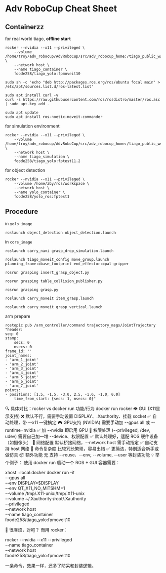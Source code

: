 # Adv RoboCup Cheat Sheet

## Containerzz

for real world tiago, **offline start**

    rocker --nvidia --x11 --privileged \
        --volume /home/troy/adv_robocup/AdvRoboCup/src/adv_robocup_home:/tiago_public_ws/src/adv_robocup_home \
        --network host \
        --name tiago_container \
        foode258/tiago_yolo:fpmoveit10

    sudo sh -c 'echo "deb http://packages.ros.org/ros/ubuntu focal main" > /etc/apt/sources.list.d/ros-latest.list'

    sudo apt install curl -y
    curl -s https://raw.githubusercontent.com/ros/rosdistro/master/ros.asc | sudo apt-key add -

    sudo apt update
    sudo apt install ros-noetic-moveit-commander

for simulation environment

    rocker --nvidia --x11 --privileged \
        --volume /home/troy/adv_robocup/AdvRoboCup/src/adv_robocup_home:/tiago_public_ws/src/adv_robocup_home \
        --network host \
        --name tiago_simulation \
        foode258/tiago_yolo:fptest11.2

for object detection

    rocker --nvidia --x11 --privileged \
        --volume /home/zby/ros/workspace \
        --network host \
        --name yolo_container \
        foode258/yolo_ros:fptest1

## Procedure

in `yolo_image`

    roslaunch object_detection object_detection.launch

in `core_image`

    roslaunch carry_navi grasp_drop_simulation.launch

    roslaunch tiago_moveit_config move_group.launch planning_frame:=base_footprint end_effector:=pal-gripper

    rosrun grasping insert_grasp_object.py 

    rosrun grasping table_collision_publisher.py

    rosrun grasping grasp.py

    roslaunch carry_moveit item_grasp.launch

    roslaunch carry_moveit grasp_vertical.launch

arm prepare

    rostopic pub /arm_controller/command trajectory_msgs/JointTrajectory "header:
    seq: 0
    stamp:
        secs: 0
        nsecs: 0
    frame_id: ''   
    joint_names:
    - 'arm_1_joint'
    - 'arm_2_joint'
    - 'arm_3_joint'
    - 'arm_4_joint'
    - 'arm_5_joint'
    - 'arm_6_joint'
    - 'arm_7_joint'
    points:
    - positions: [1.5, -1.5, -3.0, 2.5, -1.6, -1.0, 0.0] 
        time_from_start: {secs: 1, nsecs: 0}"
        


🔍 具体对比：rocker vs docker run
功能/行为	docker run	rocker
👁️ GUI (X11显示支持)	❌ 默认不行，需要手动设置 DISPLAY、.Xauthority、挂载 socket	✅ 自动处理，带 --x11 一键搞定
🎮 GPU支持 (NVIDIA)	需要手动加 --gpus all 或 --runtime=nvidia	✅ 加 --nvidia 即启用 GPU
🔐 权限处理 (--privileged, /dev, udev)	需要自己加一堆 --device、权限配置	✅ 默认处理好，适配 ROS 硬件设备（如摄像头）
📡 网络配置	默认桥接网络，--network host 需手动指定	✅ 自动支持 host 网络
🐳 命令复杂度	比较冗长繁琐，容易出错	✅ 更简洁，特别适合新手或做仿真
📦 额外功能	无	支持 --reuse、--env, --volume, --user 等封装功能
💡 举个例子：
使用 docker run 启动一个 ROS + GUI 容器需要：

xhost +local:docker
docker run -it \
  --gpus all \
  --env DISPLAY=$DISPLAY \
  --env QT_X11_NO_MITSHM=1 \
  --volume /tmp/.X11-unix:/tmp/.X11-unix \
  --volume ~/.Xauthority:/root/.Xauthority \
  --privileged \
  --network host \
  --name tiago_container \
  foode258/tiago_yolo:fpmoveit10

🧠 很麻烦，对吧？
而用 rocker：

rocker --nvidia --x11 --privileged \
  --name tiago_container \
  --network host \
  foode258/tiago_yolo:fpmoveit10

一条命令，效果一样，还多了防呆和封装逻辑。